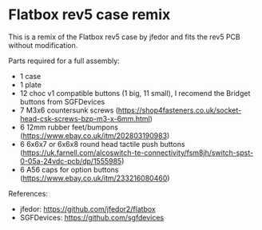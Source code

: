 # Flatbox rev5 case remix
This is a remix of the Flatbox rev5 case by jfedor and fits the rev5 PCB without modification.

Parts required for a full assembly:
- 1 case
- 1 plate
- 12 choc v1 compatible buttons (1 big, 11 small), I recomend the Bridget buttons from SGFDevices
- 7 M3x6 countersunk screws (https://shop4fasteners.co.uk/socket-head-csk-screws-bzp-m3-x-6mm.html)
- 6 12mm rubber feet/bumpons (https://www.ebay.co.uk/itm/202803190983)
- 6 6x6x7 or 6x6x8 round head tactile push buttons (https://uk.farnell.com/alcoswitch-te-connectivity/fsm8jh/switch-spst-0-05a-24vdc-pcb/dp/1555985)
- 6 A56 caps for option buttons (https://www.ebay.co.uk/itm/233216080460)

References:
- jfedor: https://github.com/jfedor2/flatbox
- SGFDevices: https://github.com/sgfdevices
